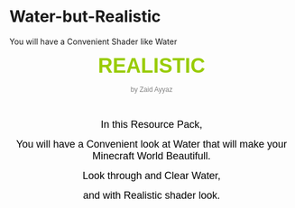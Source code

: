 # Water-but-Realistic
You will have a Convenient Shader like Water

<p style="text-align: center;"><span style="font-size: 36px; color: #99cc00;"><span style="font-family: verdana, geneva, sans-serif;"><strong>REALISTIC</strong></span></span></p>
<p style="text-align: center;"><span style="font-size: 12px; color: #808080; font-family: verdana, geneva, sans-serif;">by Zaid Ayyaz</span></p>
<p style="text-align: center;">&nbsp;</p>
<p style="text-align: center;"><span style="font-size: 18px; color: #000000; font-family: verdana, geneva, sans-serif;">In this Resource Pack,</span></p>
<p style="text-align: center;"><span style="font-size: 18px; color: #000000; font-family: verdana, geneva, sans-serif;">You will have a Convenient look at Water that will make your Minecraft World Beautifull.</span></p>
<p style="text-align: center;"><span style="font-size: 18px; color: #000000; font-family: verdana, geneva, sans-serif;">Look through and Clear Water,</span></p>
<p style="text-align: center;"><span style="font-size: 18px; color: #000000; font-family: verdana, geneva, sans-serif;">and with Realistic shader look.</span></p>


